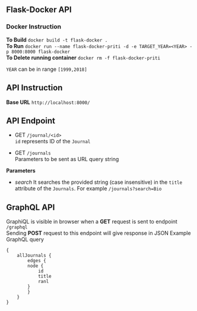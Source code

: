Flask-Docker API
---

### Docker Instruction

**To Build** `docker build -t flask-docker .`  
**To Run** `docker run --name flask-docker-priti -d -e TARGET_YEAR=<YEAR> -p 8000:8000 flask-docker`  
**To Delete running container** `docker rm -f flask-docker-priti`  

`YEAR` can be in range `[1999,2018]`

## API Instruction
**Base URL** `http://localhost:8000/`  
## API Endpoint

* GET     `/journal/<id>`  
`id` represents ID of the `Journal`
        
* GET     `/journals`  
Parameters to be sent as URL query string  

**Parameters**

* *search*
    It searches the provided string (case insensitive) in the `title` attribute of the `Journals`. 
    For example `/journals?search=Bio`
        
##  GraphQL API

GraphiQL is visible in browser when a **GET** request is sent to endpoint `/graphql`  
Sending **POST** request to this endpoint will give response in JSON
Example GraphQL query
```
{
    allJournals {
        edges {
        node {
            id
            title
            ranl
        }
        }
    }
}
```

